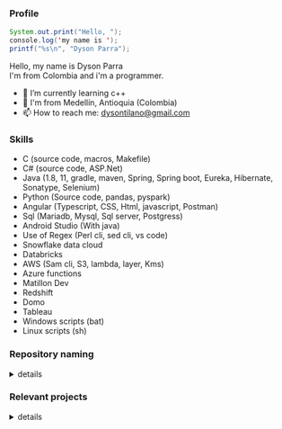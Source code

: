 ### Profile

```java
System.out.print("Hello, "); 
console.log('my name is ');  
printf("%s\n", "Dyson Parra");
```
Hello, my name is Dyson Parra  
I'm from Colombia and i'm a programmer.  

- 🌱 I’m currently learning c++
- 📍  I'm from Medellín, Antioquia (Colombia)  
- 📫 How to reach me: dysontilano@gmail.com  
<!-- 
### Hi there 👋
- 🔭 I’m looking for a job
- 🤔 I’m looking for help with ...
- 👯 I’m looking to collaborate on ...
- 💬 Ask me about ...
- 😄 Pronouns: ...
- ⚡ Fun fact: ...
-->

### Skills
- C (source code, macros, Makefile)
- C# (source code, ASP.Net)
- Java (1.8, 11, gradle, maven, Spring, Spring boot, Eureka, Hibernate, Sonatype, Selenium)
- Python (Source code, pandas, pyspark)
- Angular (Typescript, CSS, Html, javascript, Postman)
- Sql (Mariadb, Mysql, Sql server, Postgress)
- Android Studio (With java)
- Use of Regex (Perl cli, sed cli, vs code)
- Snowflake data cloud
- Databricks
- AWS (Sam cli, S3, lambda, layer, Kms)
- Azure functions
- Matillon Dev
- Redshift
- Domo
- Tableau
- Windows scripts (bat)
- Linux scripts (sh)

### Repository naming

<details>
  <summary>details</summary>
  
  The repositories are not named randomly, their names specify information about its following the patterns:
  - Language:  
    All the repositories ends with '-' and next the language (or languages) in which are written, using the primary extension of the language or the language name.

    For example:  
    * the repos could be ends with '-java', '-c', '-cs', '-cpp', '-py', '-js', '-android' (because if '-java' is used could be confused), '-angular,' etc.  
    
  - Type of repository:  
    The type of repo is specified at the start of the name of the repo and are two types, applications and projects:
      * Applications:  
        The repos that starts with 'app-' or 'lib-' are repos with apps that could be run and the difference is that if starts with 'app-' is
        simplely an application, but if starts wth 'lib-' is an app with code that is being used or could be reused in other repos as library.
        - Type of application:  
          If the repo is an app (or lib) then specify the type of app:
          * CLI (Console app):  
            If next to the type of repo is 'cli-', so the repo start name could be 'app-cli-' or 'lib-cli-'.
          * GUI (Stand alone app with a gui):  
            If next to the type of repo is 'gui-', so the repo start name could be 'app-gui-' or 'lib-gui-'.
          * MOB (Mobile application):  
            If next to the type of repo is 'mob-', so the repo start name could be 'app-mob-' or 'lib-mob-'.
          * WEB (Web application):  
            If next to the type of repo is 'web-', so the repo start name could be 'app-web-' or 'lib-web-'.
         
        For example:  
        - If the repo contains an application written in c withouth graphic interface that is used to process json files (Parsing, write the file in console, etc)
            with the app name 'json-processor', and the code could be used in another repos to parse json files (is a library) the repo name will be
            'lib-cli-json-processor-c'.
        - If the repo contains an application written in android studio with graphic interface that is used to touch piano keys and listen their sound
          with the name 'piano-keys', but the code is not usable as library in another apps or repos, the repo name will be 'app-mob-piano-keys-android'

      * Projects:  
        The repos that starts with 'proj-' are repos with various apps or apps and additional files just like postman scripts, sql scripts and other files
        that are neccesary for the app, but are not part of the code.
        - Type of project:  
        There are two types of projects, full or module:
          * Full project (All):  
            If the next word of the type of repo is '-all', so the repo starts with 'proj-all-', the repository contains varios apps or apps and info inside of them,
            and the apps inside could be there with the full code or as submodule.
          * Module project (mod):
            If the next word of the type of repo is '-mod', so the repo starts with 'proj-mod-', the repository contains an application that is part of a project,
            but the source code is independient of the project, and inside of the full project is contained as submodule.
         
        For example:  
        - If the repo contains two apps, the front and the back end of a crud written in java and angular, its sql scripts for a mysql database named
          'veterinary' and the name of the project is the same that the database, the repo name will be 'proj-all-veterinary-mysql-java-angular'
          with the next tree struct:
          
          /proj-all-veterinary-mysql-java-angular  
          ├── backend  
          │   ├── app-cli-veterinary-java  
          ├── frontend  
          │   ├── app-web-veterinary-angular  
          ├── sql  
          │   ├── mysql_database_veterinay_create.sql  
   
          Observe that at the end of the repository name the three languages used are specified, instead of if the repo were an app, and that the apps
          included inside of the repo (back and front) keep the same pattern that if they were an independient repo.

        - If the case is the same that the previos, but after considering is not convenient to have the code of frontend and backend in the same repo,
          but if they are sepparated as independient repos could be hard to known with these names that they belong to the same project, in this case
          are usefull the module naming, so at start of the the repo add the indicative that is a module of the repo (proj-mod-) next the project name
          (veterinary), keep the rest of the name and include the backend and frontend as submodules of the full project, so the result is:
          
          /proj-all-veterinary-mysql-java-angular  
          ├── backend  
          │   ├── proj-mod-veterinary-app-cli-veterinary-java (Submodule)  
          ├── frontend  
          │   ├── proj-mod-veterinary-app-web-veterinary-angular (Submodule)  
          ├── sql  
          │   ├── mysql_database_veterinay_create.sql  

  
      If this git account contains various additional repos for example all the repos are:  
      * app-gui-piano-keys-java
      * app-mob-piano-keys-android
      * lib-cli-json-processor-c
      * lib-cli-xml-processor-py
      * proj-all-pharmacy-mysql-java-angular
      * proj-all-veterinary-mysql-java-angular
      * proj-mod-veterinary-app-cli-veterinary-java
      * proj-mod-veterinary-app-web-veterinary-angular

      Is easy to identify that:  
      * There are four app (two apps and two libs).
      * The apps are written in android studio (mobile) and java (cli), and the libraries are written in c (cli) and python (cli).
      * There are four projects (two full projects and two modules of a full project).  
      * The project 'pharmaciy' has not submodules, so all the apps source code or info are inside the same repo.
      * The project 'veterinary' has a complete project and inside two submodules that are as independient repositories.
      * The projects 'pharmaciy' and 'veterinary' use mysql, java and angular.
      * One submodule of the project 'veterinary' use java (cli).
      * One submodule of the project 'veterinary' use angular (web).
      
      That is identified only with the name of the repository.
</details>

### Relevant projects

<details>
  <summary>details</summary>
  
  - Examples of connection to a database and CRUD services using spring and hibernate.  
    Create database script (mysql) and postman tests file also included.  
  [almacen](https://github.com/DysonParra/proj-almacen-back-mysql-java)  
  [appointments](https://github.com/DysonParra/proj-appointments-back-mysql-java)  
  [autopistas](https://github.com/DysonParra/proj-autopistas-back-mysql-java)  
  [farmacias](https://github.com/DysonParra/proj-farmacias-back-mysql-java)  
  [minas](https://github.com/DysonParra/proj-minas-back-mysql-java)  
  [restaurant](https://github.com/DysonParra/proj-restaurant-back-mysql-java)  
  [veterinaria](https://github.com/DysonParra/proj-veterinaria-back-mysql-java)  
  [vias](https://github.com/DysonParra/proj-vias-back-mysql-java)  
  
  - Examples of connection to a database and CRUD services using ASP.NET and entity framework.  
    Create database script (sql server) also included.  
  [Almacen](https://github.com/DysonParra/proj-almacen-back-front-sql-server-cs)  
  [Appointments](https://github.com/DysonParra/proj-appointments-back-front-sql-server-cs)  
  [Autopistas](https://github.com/DysonParra/proj-autopistas-back-front-sql-server-cs)  
  [Farmacias](https://github.com/DysonParra/proj-farmacias-back-front-sql-server-cs)  
  [Minas](https://github.com/DysonParra/proj-minas-back-front-sql-server-cs)  
  [Restaurant](https://github.com/DysonParra/proj-restaurant-back-front-sql-server-cs)  
  [Veterinaria](https://github.com/DysonParra/proj-veterinaria-back-front-sql-server-cs)  
  [Vias](https://github.com/DysonParra/proj-vias-back-front-sql-server-cs)  
    
  - Flag processors:  
  Cli lib that receive an undetermined number of arguments, analyze if are correctly formed and if yes parse it into objects (or structs) or else print the specific error in console.  
  The flags are from two types (you can use the two at same time):  
    * With value: an alphanumeric string started with '-' and the next argument must be the value of the flag.  
    Example:  -downloadPath documents   -sourceFile myFile.xml   -rootDir C:/project  
    * Withouth value: an alphanumerirc string started with '--'.  
    Example:  --useDefault  --notUseIncognito  --generateLogFile  --preserveTempFiles  

    For use the library you need to specify in source code a set of flags defined as required, other defined as optionals and other defined as default. More specific how to use in the projects.  
    [c](https://github.com/DysonParra/lib-cli-flag-processor-c)  
    [c#](https://github.com/DysonParra/lib-cli-flag-processor-cs)  
    [java](https://github.com/DysonParra/lib-cli-flag-processor-java)  
    [python](https://github.com/DysonParra/lib-cli-flag-processor-py)  
  
</details>

